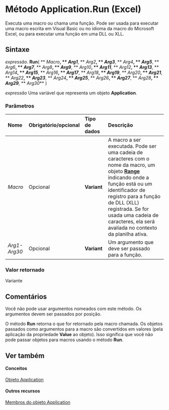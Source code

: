 
# Método Application.Run (Excel)

Executa uma macro ou chama uma função. Pode ser usada para executar uma macro escrita em Visual Basic ou no idioma da macro do Microsoft Excel, ou para executar uma função em uma DLL ou XLL.


## Sintaxe

 _expressão_. **Run**( ** _Macro_**, ** _Arg1_**, ** _Arg2_**, ** _Arg3_**, ** _Arg4_**, ** _Arg5_**, ** _Arg6_**, ** _Arg7_**, ** _Arg8_**, ** _Arg9_**, ** _Arg10_**, ** _Arg11_**, ** _Arg12_**, ** _Arg13_**, ** _Arg14_**, ** _Arg15_**, ** _Arg16_**, ** _Arg17_**, ** _Arg18_**, ** _Arg19_**, ** _Arg20_**, ** _Arg21_**, ** _Arg22_**, ** _Arg23_**, ** _Arg24_**, ** _Arg25_**, ** _Arg26_**, ** _Arg27_**, ** _Arg28_**, ** _Arg29_**, ** _Arg30_** )

 _expressão_ Uma variável que representa um objeto **Application**.


### Parâmetros



|**Nome**|**Obrigatório/opcional**|**Tipo de dados**|**Descrição**|
|:-----|:-----|:-----|:-----|
| _Macro_|Opcional|**Variant**|A macro a ser executada. Pode ser uma cadeia de caracteres com o nome da macro, um objeto  **[Range](b8207778-0dcc-4570-1234-f130532cc8cd.md)** indicando onde a função está ou um identificador de registro para a função de DLL (XLL) registrada. Se for usada uma cadeia de caracteres, ela será avaliada no contexto da planilha ativa.|
| _Arg1-Arg30_|Opcional|**Variant**|Um argumento que deve ser passado para a função.|

### Valor retornado

Variante


## Comentários

Você não pode usar argumentos nomeados com este método. Os argumentos devem ser passados por posição.

O método  **Run** retorna o que for retornado pela macro chamada. Os objetos passados como argumentos para a macro são convertidos em valores (pela aplicação da propriedade **Value** ao objeto). Isso significa que você não pode passar objetos para macros usando o método **Run**.


## Ver também


#### Conceitos


[Objeto Application](19b73597-5cf9-4f56-8227-b5211f657f6f.md)
#### Outros recursos


[Membros do objeto Application](4cb9ca42-8d07-cc9c-2d80-4eb9a5921e1e.md)